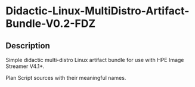 # Didactic-Linux-MultiDistro-Artifact-Bundle-V0.2-FDZ

## Description

Simple didactic multi-distro Linux artifact bundle for use with HPE Image Streamer V4.1+.

Plan Script sources with their meaningful names.